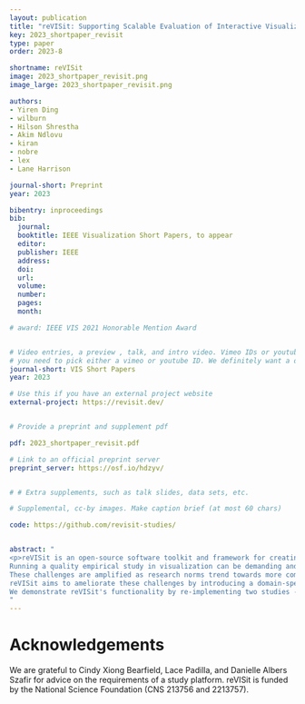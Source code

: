 ```yaml
---
layout: publication
title: "reVISit: Supporting Scalable Evaluation of Interactive Visualizations"
key: 2023_shortpaper_revisit
type: paper
order: 2023-8

shortname: reVISit
image: 2023_shortpaper_revisit.png
image_large: 2023_shortpaper_revisit.png

authors:
- Yiren Ding
- wilburn
- Hilson Shrestha
- Akim Ndlovu
- kiran
- nobre
- lex
- Lane Harrison

journal-short: Preprint
year: 2023

bibentry: inproceedings
bib:
  journal: 
  booktitle: IEEE Visualization Short Papers, to appear
  editor:
  publisher: IEEE
  address:
  doi:
  url:
  volume:
  number:
  pages: 
  month:

# award: IEEE VIS 2021 Honorable Mention Award


# Video entries, a preview , talk, and intro video. Vimeo IDs or youtube IDs are supported
# you need to pick either a vimeo or youtube ID. We definitely want a downloadable video too.
journal-short: VIS Short Papers
year: 2023

# Use this if you have an external project website
external-project: https://revisit.dev/


# Provide a preprint and supplement pdf

pdf: 2023_shortpaper_revisit.pdf

# Link to an official preprint server
preprint_server: https://osf.io/hdzyv/


# # Extra supplements, such as talk slides, data sets, etc.

# Supplemental, cc-by images. Make caption brief (at most 60 chars)

code: https://github.com/revisit-studies/


abstract: "
<p>reVISit is an open-source software toolkit and framework for creating, deploying, and monitoring empirical visualization studies.
Running a quality empirical study in visualization can be demanding and resource-intensive, requiring substantial time, cost, and technical expertise from the research team.
These challenges are amplified as research norms trend towards more complex and rigorous study methodologies, alongside a growing need to evaluate more complex interactive visualizations.
reVISit aims to ameliorate these challenges by introducing a domain-specific language for study set-up, and a series of software components, such as UI elements, behavior provenance, and an experiment monitoring and management interface. Together with interactive or static stimuli provided by the experimenter, these are compiled to a ready-to-deploy web-based experiment. 
We demonstrate reVISit's functionality by re-implementing two studies --- a graphical perception task and a more complex, interactive study. reVISit is an open-source community project, available at <a href=\"https://revisit.dev/\">https://revisit.dev/</a>.</p>
"
---
```


# Acknowledgements

We are grateful to Cindy Xiong Bearfield, Lace Padilla, and Danielle Albers Szafir for advice on the requirements of a study platform. reVISit is funded by the National Science Foundation (CNS 213756 and 2213757).
